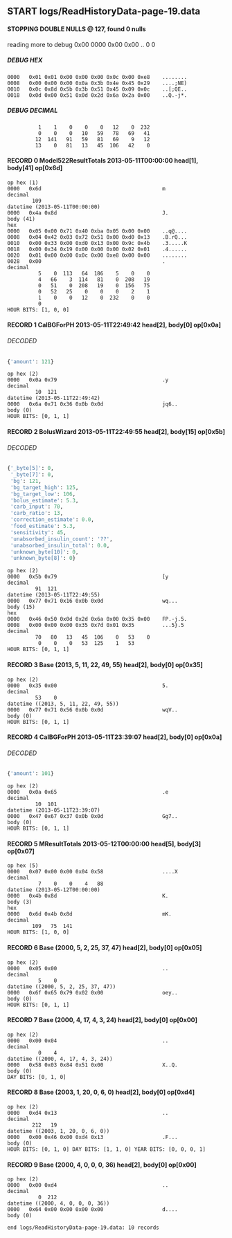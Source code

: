 ## START logs/ReadHistoryData-page-19.data
#### STOPPING DOUBLE NULLS @ 127, found 0 nulls
reading more to debug 0x00
    0000   0x00 0x00                                  ..
              0    0
##### DEBUG HEX
    0000   0x01 0x01 0x00 0x00 0x00 0x0c 0x00 0xe8    ........
    0008   0x00 0x00 0x00 0x0a 0x3b 0x4e 0x45 0x29    ....;NE)
    0010   0x0c 0x8d 0x5b 0x3b 0x51 0x45 0x09 0x0c    ..[;QE..
    0018   0x0d 0x00 0x51 0x0d 0x2d 0x6a 0x2a 0x00    ..Q.-j*.
##### DEBUG DECIMAL
              1    1    0    0    0   12    0  232
              0    0    0   10   59   78   69   41
             12  141   91   59   81   69    9   12
             13    0   81   13   45  106   42    0
#### RECORD 0 Model522ResultTotals 2013-05-11T00:00:00 head[1], body[41] op[0x6d]

    op hex (1)
    0000   0x6d                                       m
    decimal
            109
    datetime (2013-05-11T00:00:00)
    0000   0x4a 0x8d                                  J.
    body (41)
    hex
    0000   0x05 0x00 0x71 0x40 0xba 0x05 0x00 0x00    ..q@....
    0008   0x04 0x42 0x03 0x72 0x51 0x00 0xd0 0x13    .B.rQ...
    0010   0x00 0x33 0x00 0xd0 0x13 0x00 0x9c 0x4b    .3.....K
    0018   0x00 0x34 0x19 0x00 0x00 0x00 0x02 0x01    .4......
    0020   0x01 0x00 0x00 0x0c 0x00 0xe8 0x00 0x00    ........
    0028   0x00                                       .
    decimal
              5    0  113   64  186    5    0    0
              4   66    3  114   81    0  208   19
              0   51    0  208   19    0  156   75
              0   52   25    0    0    0    2    1
              1    0    0   12    0  232    0    0
              0
    HOUR BITS: [1, 0, 0]
#### RECORD 1 CalBGForPH 2013-05-11T22:49:42 head[2], body[0] op[0x0a]
###### DECODED
```python
{'amount': 121}
```
    op hex (2)
    0000   0x0a 0x79                                  .y
    decimal
             10  121
    datetime (2013-05-11T22:49:42)
    0000   0x6a 0x71 0x36 0x0b 0x0d                   jq6..
    body (0)
    HOUR BITS: [0, 1, 1]
#### RECORD 2 BolusWizard 2013-05-11T22:49:55 head[2], body[15] op[0x5b]
###### DECODED
```python
{'_byte[5]': 0,
 '_byte[7]': 0,
 'bg': 121,
 'bg_target_high': 125,
 'bg_target_low': 106,
 'bolus_estimate': 5.3,
 'carb_input': 70,
 'carb_ratio': 13,
 'correction_estimate': 0.0,
 'food_estimate': 5.3,
 'sensitivity': 45,
 'unabsorbed_insulin_count': '??',
 'unabsorbed_insulin_total': 0.0,
 'unknown_byte[10]': 0,
 'unknown_byte[8]': 0}
```
    op hex (2)
    0000   0x5b 0x79                                  [y
    decimal
             91  121
    datetime (2013-05-11T22:49:55)
    0000   0x77 0x71 0x16 0x0b 0x0d                   wq...
    body (15)
    hex
    0000   0x46 0x50 0x0d 0x2d 0x6a 0x00 0x35 0x00    FP.-j.5.
    0008   0x00 0x00 0x00 0x35 0x7d 0x01 0x35         ...5}.5
    decimal
             70   80   13   45  106    0   53    0
              0    0    0   53  125    1   53
    HOUR BITS: [0, 1, 1]
#### RECORD 3 Base (2013, 5, 11, 22, 49, 55) head[2], body[0] op[0x35]

    op hex (2)
    0000   0x35 0x00                                  5.
    decimal
             53    0
    datetime ((2013, 5, 11, 22, 49, 55))
    0000   0x77 0x71 0x56 0x0b 0x0d                   wqV..
    body (0)
    HOUR BITS: [0, 1, 1]
#### RECORD 4 CalBGForPH 2013-05-11T23:39:07 head[2], body[0] op[0x0a]
###### DECODED
```python
{'amount': 101}
```
    op hex (2)
    0000   0x0a 0x65                                  .e
    decimal
             10  101
    datetime (2013-05-11T23:39:07)
    0000   0x47 0x67 0x37 0x0b 0x0d                   Gg7..
    body (0)
    HOUR BITS: [0, 1, 1]
#### RECORD 5 MResultTotals 2013-05-12T00:00:00 head[5], body[3] op[0x07]

    op hex (5)
    0000   0x07 0x00 0x00 0x04 0x58                   ....X
    decimal
              7    0    0    4   88
    datetime (2013-05-12T00:00:00)
    0000   0x4b 0x8d                                  K.
    body (3)
    hex
    0000   0x6d 0x4b 0x8d                             mK.
    decimal
            109   75  141
    HOUR BITS: [1, 0, 0]
#### RECORD 6 Base (2000, 5, 2, 25, 37, 47) head[2], body[0] op[0x05]

    op hex (2)
    0000   0x05 0x00                                  ..
    decimal
              5    0
    datetime ((2000, 5, 2, 25, 37, 47))
    0000   0x6f 0x65 0x79 0x02 0x00                   oey..
    body (0)
    HOUR BITS: [0, 1, 1]
#### RECORD 7 Base (2000, 4, 17, 4, 3, 24) head[2], body[0] op[0x00]

    op hex (2)
    0000   0x00 0x04                                  ..
    decimal
              0    4
    datetime ((2000, 4, 17, 4, 3, 24))
    0000   0x58 0x03 0x84 0x51 0x00                   X..Q.
    body (0)
    DAY BITS: [0, 1, 0]
#### RECORD 8 Base (2003, 1, 20, 0, 6, 0) head[2], body[0] op[0xd4]

    op hex (2)
    0000   0xd4 0x13                                  ..
    decimal
            212   19
    datetime ((2003, 1, 20, 0, 6, 0))
    0000   0x00 0x46 0x00 0xd4 0x13                   .F...
    body (0)
    HOUR BITS: [0, 1, 0] DAY BITS: [1, 1, 0] YEAR BITS: [0, 0, 0, 1]
#### RECORD 9 Base (2000, 4, 0, 0, 0, 36) head[2], body[0] op[0x00]

    op hex (2)
    0000   0x00 0xd4                                  ..
    decimal
              0  212
    datetime ((2000, 4, 0, 0, 0, 36))
    0000   0x64 0x00 0x00 0x00 0x00                   d....
    body (0)

`end logs/ReadHistoryData-page-19.data: 10 records`
